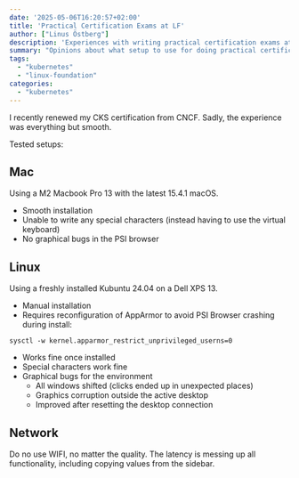 ```yaml
---
date: '2025-05-06T16:20:57+02:00'
title: 'Practical Certification Exams at LF'
author: ["Linus Östberg"]
description: 'Experiences with writing practical certification exams at Linux Foundation'
summary: "Opinions about what setup to use for doing practical certification exams at Linux Foundation (CNCF)."
tags:
  - "kubernetes"
  - "linux-foundation"
categories:
  - "kubernetes"
---
```


I recently renewed my CKS certification from CNCF. Sadly, the experience was everything but smooth.

Tested setups:
## Mac

Using a M2 Macbook Pro 13 with the latest 15.4.1 macOS.

* Smooth installation
* Unable to write any special characters (instead having to use the virtual keyboard)
* No graphical bugs in the PSI browser

## Linux

Using a freshly installed Kubuntu 24.04 on a Dell XPS 13.

* Manual installation
* Requires reconfiguration of AppArmor to avoid PSI Browser crashing during install:

```
sysctl -w kernel.apparmor_restrict_unprivileged_userns=0
```

* Works fine once installed
* Special characters work fine
* Graphical bugs for the environment
  - All windows shifted (clicks ended up in unexpected places)
  - Graphics corruption outside the active desktop
  - Improved after resetting the desktop connection


## Network

Do no use WIFI, no matter the quality. The latency is messing up all functionality, including copying values from the sidebar.

